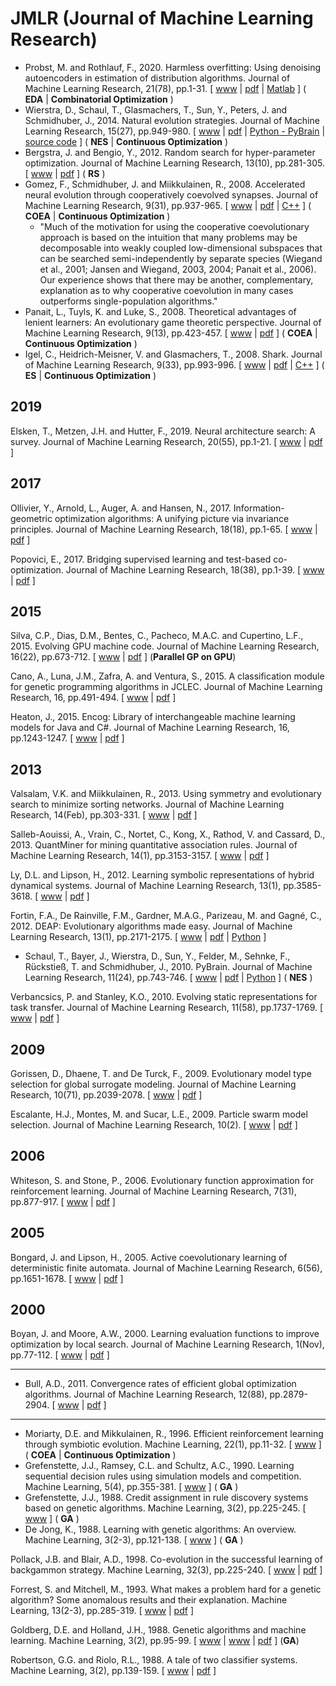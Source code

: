 # JMLR (Journal of Machine Learning Research)

* Probst, M. and Rothlauf, F., 2020. Harmless overfitting: Using denoising autoencoders in estimation of distribution algorithms. Journal of Machine Learning Research, 21(78), pp.1-31. [ [www](https://jmlr.csail.mit.edu/papers/v21/16-543.html) | [pdf](https://www.jmlr.org/papers/volume21/16-543/16-543.pdf) | [Matlab](https://github.com/wohnjayne/eda-suite) ] ( **EDA** | **Combinatorial Optimization** )
* Wierstra, D., Schaul, T., Glasmachers, T., Sun, Y., Peters, J. and Schmidhuber, J., 2014. Natural evolution strategies. Journal of Machine Learning Research, 15(27), pp.949-980. [ [www](https://jmlr.org/papers/v15/wierstra14a.html) | [pdf](https://www.jmlr.org/papers/volume15/wierstra14a/wierstra14a.pdf) | [Python - PyBrain](https://github.com/pybrain/pybrain) | [source code](http://schaul.site44.com/nes.html) ] ( **NES** | **Continuous Optimization** )
* Bergstra, J. and Bengio, Y., 2012. Random search for hyper-parameter optimization. Journal of Machine Learning Research, 13(10), pp.281-305. [ [www](https://www.jmlr.org/papers/v13/bergstra12a.html) | [pdf](https://www.jmlr.org/papers/volume13/bergstra12a/bergstra12a.pdf) ] ( **RS** )
* Gomez, F., Schmidhuber, J. and Miikkulainen, R., 2008. Accelerated neural evolution through cooperatively coevolved synapses. Journal of Machine Learning Research, 9(31), pp.937-965. [ [www](https://jmlr.org/papers/v9/gomez08a.html) | [pdf](https://www.jmlr.org/papers/volume9/gomez08a/gomez08a.pdf) | [C++](http://nn.cs.utexas.edu/downloads/software/CoSyNE-1.2.tar) ] ( **COEA** | **Continuous Optimization** )
  * "Much of the motivation for using the cooperative coevolutionary approach is based on the intuition that many problems may be decomposable into weakly coupled low-dimensional subspaces that can be searched semi-independently by separate species (Wiegand et al., 2001; Jansen and Wiegand, 2003, 2004; Panait et al., 2006). Our experience shows that there may be another, complementary, explanation as to why cooperative coevolution in many cases outperforms single-population algorithms."
* Panait, L., Tuyls, K. and Luke, S., 2008. Theoretical advantages of lenient learners: An evolutionary game theoretic perspective. Journal of Machine Learning Research, 9(13), pp.423-457. [ [www](https://www.jmlr.org/papers/v9/panait08a.html) | [pdf](https://www.jmlr.org/papers/volume9/panait08a/panait08a.pdf) ] ( **COEA** | **Continuous Optimization** )
* Igel, C., Heidrich-Meisner, V. and Glasmachers, T., 2008. Shark. Journal of Machine Learning Research, 9(33), pp.993-996. [ [www](https://jmlr.org/papers/v9/igel08a.html) | [pdf](https://jmlr.org/papers/volume9/igel08a/igel08a.pdf) | [C++](https://github.com/Shark-ML/Shark) ] ( **ES** | **Continuous Optimization** )

## 2019

Elsken, T., Metzen, J.H. and Hutter, F., 2019. Neural architecture search: A survey. Journal of Machine Learning Research, 20(55), pp.1-21. [ [www](https://www.jmlr.org/papers/v20/18-598.html) | [pdf](https://www.jmlr.org/papers/volume20/18-598/18-598.pdf) ]

## 2017

Ollivier, Y., Arnold, L., Auger, A. and Hansen, N., 2017. Information-geometric optimization algorithms: A unifying picture via invariance principles. Journal of Machine Learning Research, 18(18), pp.1-65. [ [www](https://jmlr.org/papers/v18/14-467.html) | [pdf](https://www.jmlr.org/papers/volume18/14-467/14-467.pdf) ]

Popovici, E., 2017. Bridging supervised learning and test-based co-optimization. Journal of Machine Learning Research, 18(38), pp.1-39. [ [www](https://www.jmlr.org/papers/v18/16-223.html) | [pdf](https://www.jmlr.org/papers/volume18/16-223/16-223.pdf) ]

## 2015

Silva, C.P., Dias, D.M., Bentes, C., Pacheco, M.A.C. and Cupertino, L.F., 2015. Evolving GPU machine code. Journal of Machine Learning Research, 16(22), pp.673-712. [ [www](https://www.jmlr.org/papers/v16/dasilva15a.html) | [pdf](https://www.jmlr.org/papers/volume16/dasilva15a/dasilva15a.pdf) ] (**Parallel GP on GPU**)

Cano, A., Luna, J.M., Zafra, A. and Ventura, S., 2015. A classification module for genetic programming algorithms in JCLEC. Journal of Machine Learning Research, 16, pp.491-494. [ [www](https://www.jmlr.org/papers/v16/cano15a.html) | [pdf](https://jmlr.org/papers/volume16/cano15a/cano15a.pdf) ]

Heaton, J., 2015. Encog: Library of interchangeable machine learning models for Java and C#. Journal of Machine Learning Research, 16, pp.1243-1247. [ [www](https://www.jmlr.org/papers/v16/heaton15a.html) | [pdf](https://www.jmlr.org/papers/volume16/heaton15a/heaton15a.pdf) ]

## 2013

Valsalam, V.K. and Miikkulainen, R., 2013. Using symmetry and evolutionary search to minimize sorting networks. Journal of Machine Learning Research, 14(Feb), pp.303-331. [ [www](https://www.jmlr.org/papers/v14/valsalam13a.html) | [pdf](https://www.jmlr.org/papers/volume14/valsalam13a/valsalam13a.pdf) ]

Salleb-Aouissi, A., Vrain, C., Nortet, C., Kong, X., Rathod, V. and Cassard, D., 2013. QuantMiner for mining quantitative association rules. Journal of Machine Learning Research, 14(1), pp.3153-3157. [ [www](https://www.jmlr.org/papers/v14/salleb-aouissi13a.html) | [pdf](https://www.jmlr.org/papers/volume14/salleb-aouissi13a/salleb-aouissi13a.pdf) ]

Ly, D.L. and Lipson, H., 2012. Learning symbolic representations of hybrid dynamical systems. Journal of Machine Learning Research, 13(1), pp.3585-3618. [ [www](https://www.jmlr.org/papers/v13/ly12a.html) | [pdf](https://www.jmlr.org/papers/volume13/ly12a/ly12a.pdf) ]

Fortin, F.A., De Rainville, F.M., Gardner, M.A.G., Parizeau, M. and Gagné, C., 2012. DEAP: Evolutionary algorithms made easy. Journal of Machine Learning Research, 13(1), pp.2171-2175. [ [www](https://www.jmlr.org/papers/v13/fortin12a.html) | [pdf](https://www.jmlr.org/papers/volume13/fortin12a/fortin12a.pdf) | [Python](https://github.com/DEAP/deap) ]

* Schaul, T., Bayer, J., Wierstra, D., Sun, Y., Felder, M., Sehnke, F., Rückstieß, T. and Schmidhuber, J., 2010. PyBrain. Journal of Machine Learning Research, 11(24), pp.743-746. [ [www](https://jmlr.org/papers/v11/schaul10a.html) | [pdf](https://www.jmlr.org/papers/volume11/schaul10a/schaul10a.pdf) | [Python](https://github.com/pybrain/pybrain) ] ( **NES** )

Verbancsics, P. and Stanley, K.O., 2010. Evolving static representations for task transfer. Journal of Machine Learning Research, 11(58), pp.1737-1769. [ [www](https://www.jmlr.org/papers/v11/verbancsics10a.html) | [pdf](https://www.jmlr.org/papers/volume11/verbancsics10a/verbancsics10a.pdf) ]

## 2009

Gorissen, D., Dhaene, T. and De Turck, F., 2009. Evolutionary model type selection for global surrogate modeling. Journal of Machine Learning Research, 10(71), pp.2039-2078. [ [www](https://www.jmlr.org/papers/v10/gorissen09a.html) | [pdf](https://www.jmlr.org/papers/volume10/gorissen09a/gorissen09a.pdf) ]

Escalante, H.J., Montes, M. and Sucar, L.E., 2009. Particle swarm model selection. Journal of Machine Learning Research, 10(2). [ [www](https://www.jmlr.org/papers/v10/escalante09a.html) | [pdf](https://www.jmlr.org/papers/volume10/escalante09a/escalante09a.pdf) ]

## 2006

Whiteson, S. and Stone, P., 2006. Evolutionary function approximation for reinforcement learning. Journal of Machine Learning Research, 7(31), pp.877-917. [ [www](https://www.jmlr.org/papers/v7/whiteson06a.html) | [pdf](https://www.jmlr.org/papers/volume7/whiteson06a/whiteson06a.pdf) ]

## 2005

Bongard, J. and Lipson, H., 2005. Active coevolutionary learning of deterministic finite automata. Journal of Machine Learning Research, 6(56), pp.1651-1678. [ [www](https://www.jmlr.org/papers/v6/bongard05a.html) | [pdf](https://www.jmlr.org/papers/volume6/bongard05a/bongard05a.pdf) ]

## 2000

Boyan, J. and Moore, A.W., 2000. Learning evaluation functions to improve optimization by local search. Journal of Machine Learning Research, 1(Nov), pp.77-112. [ [www](https://www.jmlr.org/papers/v1/boyan00a.html) | [pdf](https://www.jmlr.org/papers/volume1/boyan00a/boyan00a.pdf) ]

******* *** *******

* Bull, A.D., 2011. Convergence rates of efficient global optimization algorithms. Journal of Machine Learning Research, 12(88), pp.2879-2904. [ [www](https://www.jmlr.org/papers/v12/bull11a.html) | [pdf](https://www.jmlr.org/papers/volume12/bull11a/bull11a.pdf) ]

******* *** *******

* Moriarty, D.E. and Mikkulainen, R., 1996. Efficient reinforcement learning through symbiotic evolution. Machine Learning, 22(1), pp.11-32. [ [www](https://link.springer.com/article/10.1023/A:1018004120707) ] (  **COEA** | **Continuous Optimization** )
* Grefenstette, J.J., Ramsey, C.L. and Schultz, A.C., 1990. Learning sequential decision rules using simulation models and competition. Machine Learning, 5(4), pp.355-381. [ [www](https://link.springer.com/article/10.1007/BF00116876) ] ( **GA** )
* Grefenstette, J.J., 1988. Credit assignment in rule discovery systems based on genetic algorithms. Machine Learning, 3(2), pp.225-245. [ [www](https://link.springer.com/article/10.1023/A:1022614421909) ] ( **GA** )
* De Jong, K., 1988. Learning with genetic algorithms: An overview. Machine Learning, 3(2-3), pp.121-138. [ [www](https://link.springer.com/article/10.1007/BF00113894) ] ( **GA** )

Pollack, J.B. and Blair, A.D., 1998. Co-evolution in the successful learning of backgammon strategy. Machine Learning, 32(3), pp.225-240. [ [www](https://link.springer.com/article/10.1023/A:1007417214905) | [pdf](https://link.springer.com/content/pdf/10.1023/A:1007417214905.pdf) ]

Forrest, S. and Mitchell, M., 1993. What makes a problem hard for a genetic algorithm? Some anomalous results and their explanation. Machine Learning, 13(2-3), pp.285-319. [ [www](https://link.springer.com/article/10.1007/BF00993046) | [pdf](https://link.springer.com/content/pdf/10.1007/BF00993046.pdf) ]

Goldberg, D.E. and Holland, J.H., 1988. Genetic algorithms and machine learning. Machine Learning, 3(2), pp.95-99. [ [www](https://link.springer.com/article/10.1023/A:1022602019183) | [www](https://link.springer.com/article/10.1007/BF00113892) | [pdf](https://link.springer.com/content/pdf/10.1023/A:1022602019183.pdf) ] (**GA**)

Robertson, G.G. and Riolo, R.L., 1988. A tale of two classifier systems. Machine Learning, 3(2), pp.139-159. [ [www](https://link.springer.com/article/10.1007/BF00113895) | [pdf](https://link.springer.com/content/pdf/10.1007/BF00113895.pdf) ]
